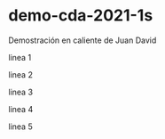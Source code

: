 # demo-cda-2021-1s
Demostración en caliente de Juan David

linea 1

linea 2

linea 3

linea 4

linea 5
